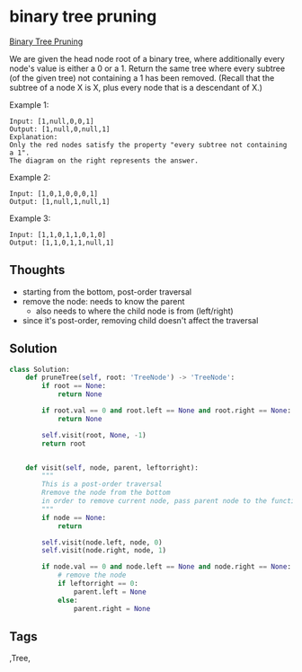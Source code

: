 # binary tree pruning

[Binary Tree Pruning](https://leetcode.com/problems/binary-tree-pruning)

We are given the head node root of a binary tree, where additionally every node's value is either a 0 or a 1. Return the same tree where every subtree \(of the given tree\) not containing a 1 has been removed. \(Recall that the subtree of a node X is X, plus every node that is a descendant of X.\)

Example 1:

```text
Input: [1,null,0,0,1]
Output: [1,null,0,null,1]
Explanation: 
Only the red nodes satisfy the property "every subtree not containing a 1".
The diagram on the right represents the answer.
```

Example 2:

```text
Input: [1,0,1,0,0,0,1]
Output: [1,null,1,null,1]
```

Example 3:

```text
Input: [1,1,0,1,1,0,1,0]
Output: [1,1,0,1,1,null,1]
```

## Thoughts

* starting from the bottom, post-order traversal
* remove the node: needs to know the parent 
  * also needs to where the child node is from \(left/right\)
* since it's post-order, removing child doesn't affect the traversal 

## Solution

```python
class Solution:
    def pruneTree(self, root: 'TreeNode') -> 'TreeNode':
        if root == None:
            return None

        if root.val == 0 and root.left == None and root.right == None:
            return None

        self.visit(root, None, -1)
        return root


    def visit(self, node, parent, leftorright):
        """
        This is a post-order traversal
        Rremove the node from the bottom
        in order to remove current node, pass parent node to the function 
        """
        if node == None:
            return

        self.visit(node.left, node, 0)
        self.visit(node.right, node, 1)

        if node.val == 0 and node.left == None and node.right == None:
            # remove the node
            if leftorright == 0:
                parent.left = None
            else:
                parent.right = None
```

## Tags

,Tree,

